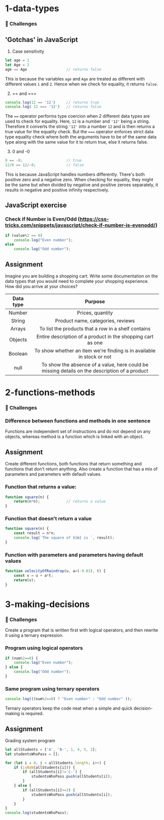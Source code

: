 # 1-data-types

### 🚀 Challenges

## 'Gotchas' in JavaScript

1. Case sensitivity
```javascript
let age = 1
let Age = 2
age == Age      			// returns false
```

This is because the variables `age` and `Age` are treated as different with different values `1` and `2`. Hence when we check for equality, it returns `false`.

2. == and ===
```javascript
console.log(12 == '12')     // returns true 
console.log( 12 === '12')   // returns false
```

The `==` operator performs type coercion when 2 different data types are used to check for equality. Here, `12` is a number and `'12'` being a string. Therefore it converts the string `'12'` into a number `12` and is then returns a true value for the equality check. But the `===` operator enforces strict data type equality check where both the arguments have to be of the same data type along with the same value for it to return true, else it returns false. 

3. 0 and -0

```javascript
0 == -0;        			// true
12/0 == 12/-0;  			// false
```

This is because JavaScript handles numbers differently. There's both positive zero and a negative zero. When checking for equality, they might be the same but when divided by negative and positive zeroes separately, it results in negative and positive infinity respectively.


## JavaScript exercise

### Check if Number is Even/Odd (https://css-tricks.com/snippets/javascript/check-if-number-is-evenodd/)

```javascript
if (value%2 == 0)
	console.log("Even number");
else
	console.log("Odd number");
```

## Assignment

Imagine you are building a shopping cart. Write some documentation on the data types that you would need to complete your shopping experience. How did you arrive at your choices?

| Data type | Purpose |
| :-:       | :-:         |
| Number    | Prices, quantity  |
| String    | Product name, categories, reviews |
| Arrays    | To list the products that a row in a shelf contains |
| Objects   | Entire description of a product in the shopping cart as one |
| Boolean   | To show whether an item we're finding is in available in stock or not |
| null      | To show the absence of a value, here could be missing details on the description of a product |

# 2-functions-methods

### 🚀 Challenges

### Difference between functions and methods in one sentence
Functions are independent set of instructions and do not depend on any objects, whereas method is a function which is linked with an object.

## Assignment
Create different functions, both functions that return something and functions that don't return anything. Also create a function that has a mix of parameters and parameters with default values.


### Function that returns a value:

```javascript
function square(n) {
    return(n*n);            // returns a value
}
```

### Function that doesn't return a value

```javascript
function square(n) {
    const result = n*n;
    console.log(`The square of ${n} is `, result);
}
```

### Function with parameters and parameters having default values
```javascript
function velocityOfRaindrop(u, a=(-9.81), t) {
    const v = u + a*t;
    return(v);
}
```

# 3-making-decisions

### 🚀 Challenges
Create a program that is written first with logical operators, and then rewrite it using a ternary expression. 

### Program using logical operators
```javascript
if (num%2==0) {
    console.log("Even number");
} else {
    console.log("Odd number");
}
```

### Same program using ternary operators
```javascript
console.log(((num%2==0) ? "Even number" : "Odd number" ));
```
Ternary operators keep the code neat when a simple and quick decision-making is required.


## Assignment
Grading system program
```javascript
let allStudents = ['A', 'B-', 1, 4, 5, 2];
let studentsWhoPass = [];

for (let i = 0; i < allStudents.length; i++) {
    if (isNaN(allStudents[i])) {
        if (allStudents[i]!='C-') {
            studentsWhoPass.push(allStudents[i]);
        }
    } else {
        if (allStudents[i]>=3) {
            studentsWhoPass.push(allStudents[i]);
        }
    }
}
console.log(studentsWhoPass);
```


